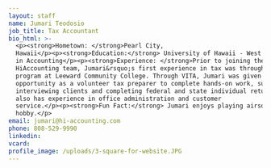 ```yaml
---
layout: staff
name: Jumari Teodosio
job_title: Tax Accountant
bio_html: >-
  <p><strong>Hometown: </strong>Pearl City,
  Hawaii</p><p><strong>Education:</strong> University of Hawaii - West Oahu, BA
  in Accounting</p><p><strong>Experience: </strong>Prior to joining the
  HiAccounting team, Jumari&rsquo;s first experience in tax was through the VITA
  program at Leeward Community College. Through VITA, Jumari was given the
  opportunity as a volunteer tax preparer to complete hands-on work, such as
  interviewing clients and completing federal and state individual returns. He
  also has experience in office administration and customer
  service.</p><p><strong>Fun Fact:</strong> Jumari enjoys playing airsoft as a
  hobby.</p>
email: jumari@hi-accounting.com
phone: 808-529-9990
linkedin:
vcard:
profile_image: /uploads/3-square-for-website.JPG
---
```


